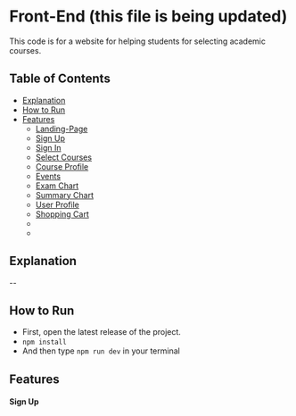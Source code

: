 # Front-End (this file is being updated)
This code is for a website for helping students for selecting academic courses.

## Table of Contents
- [Explanation](#explanation)
- [How to Run](#how-to-run)
- [Features](#features)
  - [Landing-Page](#landing-page)
  - [Sign Up](#sign-up)
  - [Sign In](#sign-in)
  - [Select Courses](#select-courses)
  - [Course Profile](#course-profile)
  - [Events](#events)
  - [Exam Chart](#exam-chart)
  - [Summary Chart](#summary-chart)
  - [User Profile](#)
  - [Shopping Cart](#)
  - [](#)
  - [](#)

## Explanation
--

## How to Run
- First, open the latest release of the project.
- `npm install`
- And then type `npm run dev` in your terminal

## Features

#### Sign Up

